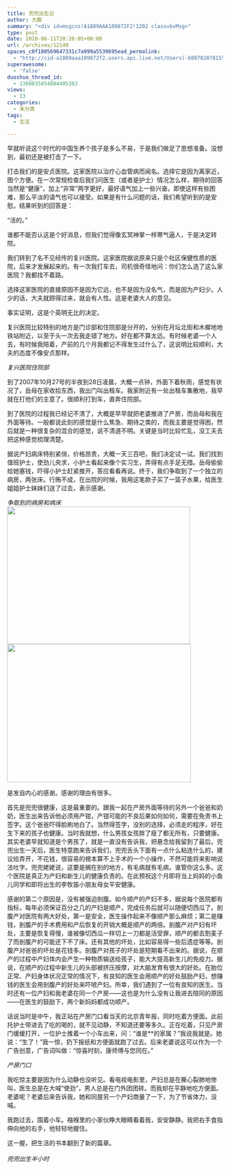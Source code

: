 ```yaml
---
title: 兜兜出生记
author: 大鹏
summary: "<div id=msgcns!A1889AAA109872F2!1202 class=bvMsg>"
type: post
date: 2010-06-11T20:20:05+00:00
url: /archives/12149
spaces_c0f180569647331c7a999a5539695ead_permalink:
  - "http://cid-a1889aaa109872f2.users.api.live.net/Users(-6807020781556960526)/Blogs('A1889AAA109872F2!102')/Entries('A1889AAA109872F2!1202')?authkey=7T08dKQfQ0s%24"
superawesome:
  - 'false'
duoshuo_thread_id:
  - 1360835854884405383
views:
  - 13
categories:
  - 未分类
tags:
  - 生活

---
```

<div id="msgcns!A1889AAA109872F2!1202" class="bvMsg">
  早就听说这个时代的中国生养个孩子是多么不易，于是我们做足了思想准备。没想到，最初还是被打击了一下。</p> 
  
  <p>
    打击我们的是安贞医院。这家医院以治疗心血管病而闻名。选择它是因为离家近，图个方便。在一次常规检查后我们问医生（或者是护士）情况怎么样，期待的回答当然是“健康”，加上“非常”两字更好，最好语气加上一些兴奋。即使这样有些困难，那么平淡的语气也可以接受。如果是有什么问题的话，我们希望听到的是安慰。结果听到的回答是：
  </p>
  
  <p>
    “活的。”
  </p>
  
  <p>
    谁都不能否认这是个好消息，但我们觉得像玄冥神掌一样寒气逼人，于是决定转院。
  </p>
  
  <p>
    我们转到了名不见经传的复兴医院。这家医院据说原来只是个社区保健性质的医院，后来才发展起来的。有一次我打车去，司机很奇怪地问：你们怎么选了这么家医院？我都找不着路。
  </p>
  
  <p>
    选择这家医院的直接原因不是因为它远，也不是因为没名气，而是因为产妇少。人少的话，大夫就顾得过来，就会有人性。这是老婆大人的意见。
  </p>
  
  <p>
    事实证明，这是个英明无比的决定。
  </p>
  
  <p>
    复兴医院比较特别的地方是门诊部和住院部是分开的，分别在月坛北街和木樨地地铁站附近，以至于头一次去我走错了地方。好在都不算太远。有时候老婆一个人去，有时候我陪着，产前的几个月我都记不得发生过什么了，这说明比较顺利，大夫的态度不像安贞那样。
  </p>
  
  <p>
    <span style="font-style:italic;">复兴医院住院部</span><br /><span><a href="http://pengzhaoblog.files.wordpress.com/2010/06/20071102_dsc02513.jpg?w=224" rel="WLPP;url=http://pengzhaoblog.files.wordpress.com/2010/06/20071102_dsc02513.jpg?w=224"><img src="http://pengzhaoblog.files.wordpress.com/2010/06/20071102_dsc02513.jpg?w=224" alt="" /></a></span>
  </p>
  
  <p>
    到了2007年10月27号的半夜到28日凌晨，大概一点钟，外面下着秋雨，感觉有状况了，岳母在家收拾东西，我出门叫出租车。我家附近有一处出租车集散地，我早就在打他们的主意了。很顺利打到车，直奔住院部。
  </p>
  
  <p>
    到了医院的过程我已经记不清了，大概是早早就把老婆推进了产房，而岳母和我在外面等待。一般都说此刻的感觉是什么焦急、期待之类的，而我主要是觉得困，然后就是一种很复杂的混合的感觉，说不清道不明。关键是当时比较忙乱，没工夫去把这种感觉梳理清楚。
  </p>
  
  <p>
    据说产妇病床特别紧俏，价格昂贵，大概一天三百吧，我们决定试一试。我们找到值班护士，使劲儿央求，小护士看起来像个实习生，弄得有点手足无措。岳母偷偷给她塞钱，吓得小护士赶紧推开，答应看看再说。终于，我们争取到了一个独立的病房，两张床。行贿不成，在出院的时候，我用这笔款子买了一篮子水果，给医生姐姐护士妹妹们送了过去，表示感谢。
  </p>
  
  <p>
    <span style="font-style:italic;">争取到的病房和病床</span><br /><span><a href="http://pengzhaoblog.files.wordpress.com/2010/06/20071102_dsc02517.jpg?w=300" rel="WLPP;url=http://pengzhaoblog.files.wordpress.com/2010/06/20071102_dsc02517.jpg?w=300"><img style="width:427px;height:321px;" src="http://pengzhaoblog.files.wordpress.com/2010/06/20071102_dsc02517.jpg?w=300" alt="" /></a></span><span><a href="http://pengzhaoblog.files.wordpress.com/2010/06/dsc02388.jpg?w=300" rel="WLPP;url=http://pengzhaoblog.files.wordpress.com/2010/06/dsc02388.jpg?w=300"><img style="width:429px;height:323px;" src="http://pengzhaoblog.files.wordpress.com/2010/06/dsc02388.jpg?w=300" alt="" /></a></span>
  </p>
  
  <p>
    是发自内心的感谢。感谢的理由有很多。
  </p>
  
  <p>
    首先是兜兜很健康，这是最重要的。跟我一起在产房外面等待的另外一个爸爸和奶奶，医生出来告诉他必须用产钳，产钳可能的不良后果如何如何，需要在免责书上签字。这个爸爸吓得脸刷地白了。当然得签字，没别的选择，必须走的程序，好在生下来的孩子也健康。当时我就想，什么男孩女孩胖了瘦了都无所有，只要健康。其实老婆早就知道是个男孩了，就是一直没有告诉我，把悬念给我留到了最后。兜兜出生一天后，医生特意跑来告诉我们，兜兜舌头下面有一点什么粘连什么的，建议给弄开，不花钱，很容易的根本算不上手术的一个小操作，不然可能将来影响说法吐字。兜兜姥姥说，这要是搁在别的地方，有毛病就有毛病，谁管你这么多。这个医院是真正为产妇和新生儿的健康负责的。在此预祝这个月即将当上妈妈的小鱼儿同学和即将出生的李牧笛小朋友母女平安健康。
  </p>
  
  <p>
    感谢的第二个原因是，没有被强迫剖腹。如今顺产的产妇不多，据说每个医院都有指标，每年必须保证百分之几的产妇是顺产，完成任务后就可以随便切西瓜了。剖腹产对医院有两大好处，第一是安全，医生操作起来不像顺产那么麻烦；第二是赚钱，剖腹产的手术费用和产后恢复的开销大概是顺产的两倍。剖腹产对产妇有坏处，主要是恢复得慢，谁被像切西瓜一样切上一刀都是活受罪，顺产的都去割麦子了而剖腹产的可能还下不了床。还有其他的坏处，比如容易得一些后遗症等等。剖腹产对爸爸的坏处是花钱多。剖腹产对孩子的坏处是短期看不出来的。据说，在顺产的过程中产妇体内会产生一种物质输送给孩子，能大大提高新生儿的免疫力。据说，在顺产的过程中新生儿的头部被挤压按摩，对大脑发育有很大的好处。在胎位正常、产妇身体状况正常的情况下，有良知的医生会用顺产的好处鼓励产妇，想赚钱的医生会用剖腹产的好处来吓唬产妇。所幸，我们遇到了一位有良知的医生。当时还有一位产妇和我老婆在同一个产房——这也是为什么没有让我进去陪同的原因——在医生的鼓励下，两个新妈妈都成功顺产。
  </p>
  
  <p>
    话说当时是中午，我正站在产房门口看当天的北京青年报，同时吃着方便面。此前托护士带进去了吃的喝的，就不见动静，不知道还要等多久。正在吃着，只见产房门缓缓打开，一位护士推着一个小车出来，问：“谁是**的家属？”我说我就是。她说：“生了！”我一惊，扔下报纸和方便面就跑了过去。后来老婆说这可以作为一个广告创意，广告词叫做：“惊喜时刻，康师傅与您同在。”
  </p>
  
  <p>
    <span style="font-style:italic;">产房门口</span><br /><span><a href="http://pengzhaoblog.files.wordpress.com/2010/06/20071102_dsc02509.jpg?w=300" rel="WLPP;url=http://pengzhaoblog.files.wordpress.com/2010/06/20071102_dsc02509.jpg?w=300"><img src="http://pengzhaoblog.files.wordpress.com/2010/06/20071102_dsc02509.jpg?w=300" alt="" /></a></span>
  </p>
  
  <p>
    我吃惊主要是因为什么动静也没听见。看电视电影里，产妇总是在撕心裂肺地惨叫，医生总是在大喊“使劲”，男人总是在门外团团转。而我却在平静地吃方便面。老婆呢？老婆后来告诉我，她和同屋另一个产妇商量了一下，为了节省体力，没喊。
  </p>
  
  <p>
    我跑过去，围着小车。襁褓里的小家伙睁大眼睛看着我，安安静静。我把右手食指伸向他的右手，他轻轻地握住。
  </p>
  
  <p>
    这一握，把生活的书本翻到了新的篇章。<br /><br style="font-style:italic;" /><span style="font-style:italic;">兜兜出生半小时</span><br /><span><a href="http://pengzhaoblog.files.wordpress.com/2010/06/dsc02393_.jpg?w=300" rel="WLPP;url=http://pengzhaoblog.files.wordpress.com/2010/06/dsc02393_.jpg?w=300"><img src="http://pengzhaoblog.files.wordpress.com/2010/06/dsc02393_.jpg?w=300" alt="" /></a></span></div>
